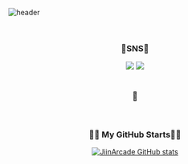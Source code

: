 ![header](https://capsule-render.vercel.app/api?type=waving&color=timeGradient&text=Welcome%20to%20Jiin's%20GitHub%20🤞&animation=twinkling&fontSize=35&fontAlignY=40&fontAlign=70&height=250)

<br>

<h3 align="center">🍕SNS🍕</h3>
<div align="center">
  <a href="https://www.instagram.com/effloresce_jn/" target="_blank"><img src="https://img.shields.io/badge/effloresce_jn-ff69b4?style= social&logo=Instagram&logoColor=ff69b4"/></a>  
  <a href="https://www.naver.com/" target="_blank"><img src="https://img.shields.io/badge/jn_ll@naver.com-03C75A?style= social&logo=Naver&logoColor=fffff"/></a>
</div>

<br>

<h3 align="center">🍟</h3>
<div align="center">

</div>

<br>

<h3 align="center">👩‍💻 My GitHub Starts👩‍💻</h3>
<div align="center">
  
[![JiinArcade GitHub stats](https://github-readme-stats.vercel.app/api?username=JiinArcade&show_icons=true&theme=radical)](https://github.com/JiinArcade/github-readme-stats)
</div>







